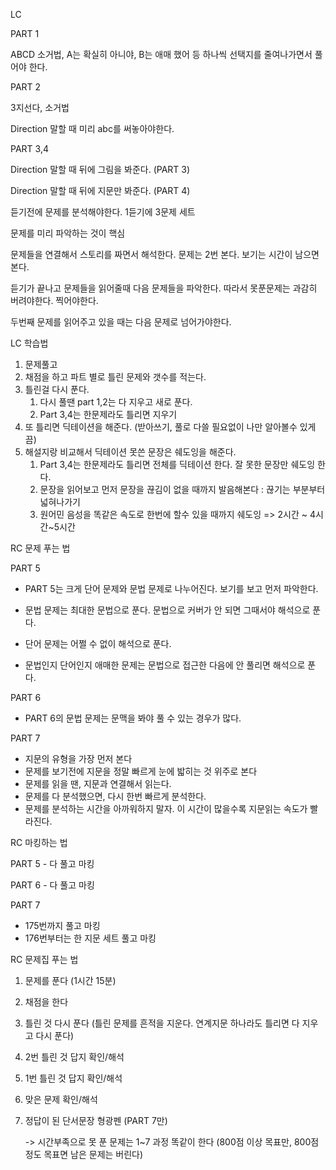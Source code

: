 LC

PART 1

ABCD 소거법, A는 확실히 아니야, B는 애매 했어 등 하나씩 선택지를 줄여나가면서 풀어야 한다.



PART 2

3지선다, 소거법

Direction 말할 때 미리 abc를 써놓아야한다. 



PART 3,4 

Direction 말할 때 뒤에 그림을 봐준다. (PART 3)

Direction 말할 때 뒤에 지문만 봐준다. (PART 4)



듣기전에 문제를 분석해야한다. 1듣기에 3문제 세트

문제를 미리 파악하는 것이 핵심

문제들을 연결해서 스토리를 짜면서 해석한다. 문제는 2번 본다. 보기는 시간이 남으면 본다.

듣기가 끝나고 문제들을 읽어줄때 다음 문제들을 파악한다. 따라서 못푼문제는 과감히 버려야한다. 찍어야한다.

두번째 문제를 읽어주고 있을 때는 다음 문제로 넘어가야한다.



LC 학습법

1. 문제풀고 
2. 채점을 하고 파트 별로 틀린 문제와 갯수를 적는다.
3. 틀린걸 다시 푼다.
   1. 다시 풀땐 part 1,2는 다 지우고 새로 푼다.
   2. Part 3,4는 한문제라도 틀리면 지우기
4. 또 틀리면 딕테이션을 해준다. (받아쓰기, 풀로 다쓸 필요없이 나만 알아볼수 있게끔)
5. 해설지랑 비교해서 딕테이션 못쓴 문장은 쉐도잉을 해준다.
   1. Part 3,4는 한문제라도 틀리면 전체를 딕테이션 한다. 잘 못한 문장만 쉐도잉 한다.
   2. 문장을 읽어보고 먼저 문장을 끊김이 없을 때까지 발음해본다 : 끊기는 부분부터 넓혀나가기 
   3. 원어민 음성을 똑같은 속도로 한번에 할수 있을 때까지 쉐도잉 => 2시간 ~ 4시간~5시간





RC 문제 푸는 법 

PART 5

- PART 5는 크게 단어 문제와 문법 문제로 나누어진다. 보기를 보고 먼저 파악한다.

- 문법 문제는 최대한 문법으로 푼다. 문법으로 커버가 안 되면 그때서야 해석으로 푼다.

- 단어 문제는 어쩔 수 없이 해석으로 푼다. 

- 문법인지 단어인지 애매한 문제는 문법으로 접근한 다음에 안 풀리면 해석으로 푼다. 

  

  

PART 6 

- PART 6의 문법 문제는 문맥을 봐야 풀 수 있는 경우가 많다. 



PART 7 

-  지문의 유형을 가장 먼저 본다 
- 문제를 보기전에 지문을 정말 빠르게 눈에 밟히는 것 위주로 본다 
- 문제를 읽을 땐, 지문과 연결해서 읽는다. 
- 문제를 다 분석했으면, 다시 한번 빠르게 분석한다. 
- 문제를 분석하는 시간을 아까워하지 말자. 이 시간이 많을수록 지문읽는 속도가 빨라진다.   





RC 마킹하는 법 

PART 5 - 다 풀고 마킹

PART 6 - 다 풀고 마킹 

PART 7 

- 175번까지 풀고 마킹 
- 176번부터는 한 지문 세트 풀고 마킹   



RC 문제집 푸는 법 

1. 문제를 푼다 (1시간 15분) 

2. 채점을 한다 

3. 틀린 것 다시 푼다 (틀린 문제를 흔적을 지운다. 연계지문 하나라도 틀리면 다 지우고 다시 푼다) 

4. 2번 틀린 것 답지 확인/해석 

5. 1번 틀린 것 답지 확인/해석 

6. 맞은 문제 확인/해석 

7. 정답이 된 단서문장 형광펜 (PART 7만) 

   -> 시간부족으로 못 푼 문제는 1~7 과정 똑같이 한다 (800점 이상 목표만, 800점 정도 목표면 남은 문제는 버린다)